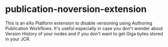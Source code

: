 publication-noversion-extension
==================

This is an eXo Platform extension to disable versioning using Authoring Publication Workflows.
It's useful especially in case you don't wonder about Version History of your nodes and if you don't want to get Giga bytes stored in your JCR.